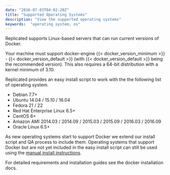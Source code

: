 ```yaml
---
date: "2016-07-03T04:02:20Z"
title: "Supported Operating Systems"
description: "View the supported operating systems"
keywords:  "operating system, os"
---
```


Replicated supports Linux-based servers that can run current versions of Docker.  

Your machine must support docker-engine {{< docker_version_minimum >}} - {{< docker_version_default >}} 
(with {{< docker_version_default >}} being the recommended version). This also requires a 64-bit distribution with a 
kernel minimum of 3.10. 

Replicated provides an easy install script to work with the the following list of operating system.

- Debian 7.7+
- Ubuntu 14.04 / 15.10 / 16.04
- Fedora 21 / 22
- Red Hat Enterprise Linux 6.5+
- CentOS 6+
- Amazon AMI 2014.03 / 2014.09 / 2015.03 / 2015.09 / 2016.03 / 2016.09
- Oracle Linux 6.5+

As new operating systems start to support Docker we extend our install script and QA process to include them.  Operating 
systems that support Docker but are not yet included in the easy install script can still be used 
using the [manual install instructions](/distributing-an-application/installing-manual).

For detailed requirements and installation guides see the docker installation docs.

